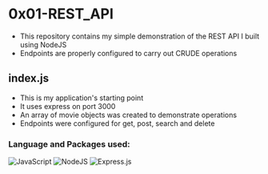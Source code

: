 # 0x01-REST_API
* This repository contains my simple demonstration of the REST API I built using NodeJS 
* Endpoints are properly configured to carry out CRUDE operations

## index.js 
* This is my application's starting point
* It uses express on port 3000
* An array of movie objects was created to demonstrate operations
* Endpoints were configured for get, post, search and delete

### Language and Packages used:
![JavaScript](https://img.shields.io/badge/javascript-%23323330.svg?style=for-the-badge&logo=javascript&logoColor=%23F7DF1E)
![NodeJS](https://img.shields.io/badge/node.js-6DA55F?style=for-the-badge&logo=node.js&logoColor=white)
![Express.js](https://img.shields.io/badge/express.js-%23404d59.svg?style=for-the-badge&logo=express&logoColor=%2361DAFB)

